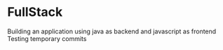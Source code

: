 # FullStack
Building an application using java as backend and javascript as frontend
Testing temporary commits